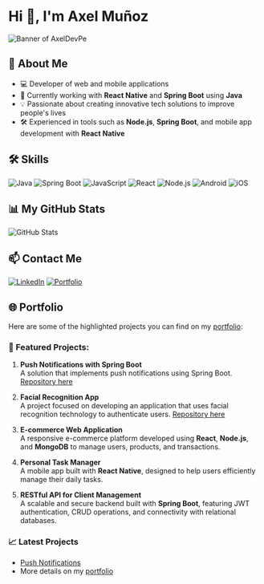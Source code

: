 # Hi 👋, I'm Axel Muñoz

![Banner of AxelDevPe](https://imgur.com/lRQbCbS)

## 🚀 About Me
- 💻 Developer of web and mobile applications
- 🌱 Currently working with **React Native** and **Spring Boot** using **Java**
- 💡 Passionate about creating innovative tech solutions to improve people's lives
- 🛠️ Experienced in tools such as **Node.js**, **Spring Boot**, and mobile app development with **React Native**

## 🛠️ Skills
![Java](https://img.shields.io/badge/Java-007396?style=for-the-badge&logo=java&logoColor=white)
![Spring Boot](https://img.shields.io/badge/Spring%20Boot-6DB33F?style=for-the-badge&logo=springboot&logoColor=white)
![JavaScript](https://img.shields.io/badge/JavaScript-F7DF1E?style=for-the-badge&logo=javascript&logoColor=black)
![React](https://img.shields.io/badge/React-20232A?style=for-the-badge&logo=react&logoColor=61DAFB)
![Node.js](https://img.shields.io/badge/Node.js-43853D?style=for-the-badge&logo=node.js&logoColor=white)
![Android](https://img.shields.io/badge/Android-3DDC84?style=for-the-badge&logo=android&logoColor=white)
![iOS](https://img.shields.io/badge/iOS-000000?style=for-the-badge&logo=ios&logoColor=white)

## 📊 My GitHub Stats
![GitHub Stats](https://github-readme-stats.vercel.app/api?username=axelj123&show_icons=true&theme=radical)

## 📫 Contact Me
[![LinkedIn](https://img.shields.io/badge/LinkedIn-0077B5?style=for-the-badge&logo=linkedin&logoColor=white)](https://www.linkedin.com/in/axeldevmspe/)
[![Portfolio](https://img.shields.io/badge/Portfolio-AxelDevPe-blue?style=for-the-badge&logo=netlify&logoColor=white)](https://axeldev.netlify.app/)

## 🌐 Portfolio
Here are some of the highlighted projects you can find on my [portfolio](https://axeldev.netlify.app/):

### 🚀 Featured Projects:
1. **Push Notifications with Spring Boot**  
   A solution that implements push notifications using Spring Boot. [Repository here](https://github.com/axelj123/ServiceNotification)

2. **Facial Recognition App**  
   A project focused on developing an application that uses facial recognition technology to authenticate users. [Repository here](https://github.com/axelj123/FaceRecognitionApp)

3. **E-commerce Web Application**  
   A responsive e-commerce platform developed using **React**, **Node.js**, and **MongoDB** to manage users, products, and transactions.

4. **Personal Task Manager**  
   A mobile app built with **React Native**, designed to help users efficiently manage their daily tasks.

5. **RESTful API for Client Management**  
   A scalable and secure backend built with **Spring Boot**, featuring JWT authentication, CRUD operations, and connectivity with relational databases.

### 📈 Latest Projects
- [Push Notifications](https://github.com/axelj123/ServiceNotification)
- More details on my [portfolio](https://axeldev.netlify.app/)